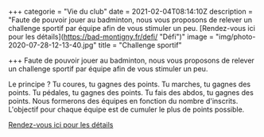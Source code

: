 +++
categorie = "Vie du club"
date = 2021-02-04T08:14:10Z
description = "Faute de pouvoir jouer au badminton, nous vous proposons de relever un challenge sportif par équipe afin de vous stimuler un peu. [Rendez-vous ici pour les détails](https://bad-montigny.fr/defi/ \"Défi\")"
image = "img/photo-2020-07-28-12-13-40.jpg"
title = "Challenge sportif"

+++
Faute de pouvoir jouer au badminton, nous vous proposons de relever un challenge sportif par équipe afin de vous stimuler un peu.

Le principe ? Tu coures, tu gagnes des points. Tu marches, tu gagnes des points. Tu pédales, tu gagnes des points. Tu fais des abdos, tu gagnes des points. Nous formerons des équipes en fonction du nombre d'inscrits. L'objectif pour chaque équipe est de cumuler le plus de points possible.

[Rendez-vous ici pour les détails](https://bad-montigny.fr/defi/ "Défi")